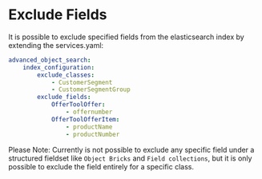 # Exclude Fields

It is possible to exclude specified fields from the elasticsearch index by extending the services.yaml:
```yaml
advanced_object_search:
    index_configuration:
        exclude_classes:
            - CustomerSegment
            - CustomerSegmentGroup
        exclude_fields:
            OfferToolOffer:
                - offernumber
            OfferToolOfferItem:
                - productName
                - productNumber
```
Please Note: Currently is not possible to exclude any specific field under a structured fieldset like `Object Bricks` and `Field collections`, but it is only possible to exclude the field entirely for a specific class. 